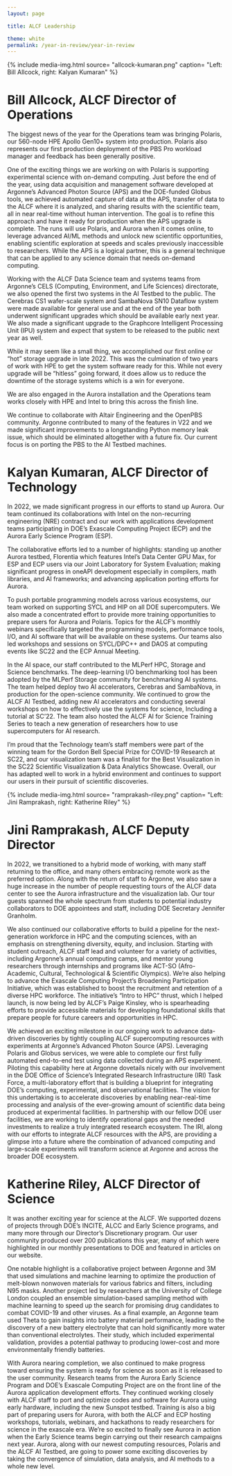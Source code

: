 ```yaml
---
layout: page

title: ALCF Leadership

theme: white
permalink: /year-in-review/year-in-review
---
```




{% include media-img.html
   source= "allcock-kumaran.png"
   caption= "Left: Bill Allcock, right: Kalyan Kumaran"
%}

# Bill Allcock, ALCF Director of Operations

The biggest news of the year for the Operations team was bringing Polaris, our 560-node HPE Apollo Gen10+ system into production. Polaris also represents our first production deployment of the PBS Pro workload manager and feedback has been generally positive.

One of the exciting things we are working on with Polaris is supporting experimental science with on-demand computing. Just before the end of the year, using data acquisition and management software developed at Argonne’s Advanced Photon Source (APS) and the DOE-funded Globus tools, we achieved automated capture of data at the APS, transfer of data to the ALCF where it is analyzed, and sharing results with the scientific team, all in near real-time without human intervention. The goal is to refine this approach and have it ready for production when the APS upgrade is complete. The runs will use Polaris, and Aurora when it comes online, to leverage advanced AI/ML methods and unlock new scientific opportunities, enabling scientific exploration at speeds and scales previously inaccessible to researchers.  While the APS is a logical partner, this is a general technique that can be applied to any science domain that needs on-demand computing.

Working with the ALCF Data Science team and systems teams from Argonne’s CELS (Computing, Environment, and Life Sciences) directorate, we also opened the first two systems in the AI Testbed to the public. The Cerebras CS1 wafer-scale system and SambaNova SN10 Dataflow system were made available for general use and at the end of the year both underwent significant upgrades which should be available early next year. We also made a significant upgrade to the Graphcore Intelligent Processing Unit (IPU) system and expect that system to be released to the public next year as well.

While it may seem like a small thing, we accomplished our first online or “hot” storage upgrade in late 2022. This was the culmination of two years of work with HPE to get the system software ready for this. While not every upgrade will be “hitless” going forward, it does allow us to reduce the downtime of the storage systems which is a win for everyone.

We are also engaged in the Aurora installation and the Operations team works closely with HPE and Intel to bring this across the finish line.

We continue to collaborate with Altair Engineering and the OpenPBS community. Argonne contributed to many of the features in V22 and we made significant improvements to a longstanding Python memory leak issue, which should be eliminated altogether with a future fix. Our current focus is on porting the PBS to the AI Testbed machines.



# Kalyan Kumaran, ALCF Director of Technology

In 2022, we made significant progress in our efforts to stand up Aurora. Our team continued its collaborations with Intel on the non-recurring engineering (NRE) contract and our work with applications development teams participating in DOE’s Exascale Computing Project (ECP) and the Aurora Early Science Program (ESP).

The collaborative efforts led to a number of highlights: standing up another Aurora testbed, Florentia which features Intel’s Data Center GPU Max, for ESP and ECP users via our Joint Laboratory for System Evaluation; making significant progress in oneAPI development especially in compilers, math libraries, and AI frameworks; and advancing application porting efforts for Aurora.

To push portable programming models across various ecosystems, our team worked on supporting SYCL and HIP on all DOE supercomputers. We also made a concentrated effort to provide more training opportunities to prepare users for Aurora and Polaris. Topics for the ALCF’s monthly webinars specifically targeted the programming models, performance tools, I/O, and AI software that will be available on these systems. Our teams also led workshops and sessions on SYCL/DPC++ and DAOS at computing events like SC22 and the ECP Annual Meeting.

In the AI space, our staff contributed to the MLPerf HPC, Storage and Science benchmarks. The deep-learning I/O benchmarking tool has been adopted by the MLPerf Storage community for benchmarking AI systems. The team helped deploy two AI accelerators, Cerebras and SambaNova, in production for the open-science community. We continued to grow the ALCF AI Testbed, adding new AI accelerators and conducting several workshops on how to effectively use the systems for science, Including a tutorial at SC’22. The team also hosted the ALCF AI for Science Training Series to teach a new generation of researchers how to use supercomputers for AI research.

I’m proud that the Technology team’s staff members were part of the winning team for the Gordon Bell Special Prize for COVID-19 Research at SC22, and our visualization team was a finalist for the Best Visualization in the SC22 Scientific Visualization & Data Analytics Showcase. Overall, our has adapted well to work in a hybrid environment and continues to support our users in their pursuit of scientific discoveries.



{% include media-img.html
   source= "ramprakash-riley.png"
   caption= "Left: Jini Ramprakash, right: Katherine Riley"
%}

# Jini Ramprakash, ALCF Deputy Director

In 2022, we transitioned to a hybrid mode of working, with many staff returning to the office, and many others embracing remote work as the preferred option. Along with the return of staff to Argonne, we also saw a huge increase in the number of people requesting tours of the ALCF data center to see the Aurora infrastructure and the visualization lab. Our tour guests spanned the whole spectrum from students to potential industry collaborators to DOE appointees and staff, including DOE Secretary Jennifer Granholm.

We also continued our collaborative efforts to build a pipeline for the next-generation workforce in HPC and the computing sciences, with an emphasis on strengthening diversity, equity, and inclusion. Starting with student outreach, ALCF staff lead and volunteer for a variety of activities, including Argonne’s annual computing camps, and mentor young researchers through internships and programs like ACT-SO (Afro-Academic, Cultural, Technological & Scientific Olympics). We’re also helping to advance the Exascale Computing Project’s Broadening Participation Initiative, which was established to boost the recruitment and retention of a diverse HPC workforce. The initiative’s “Intro to HPC” thrust, which I helped launch, is now being led by ALCF’s Paige Kinsley, who is spearheading efforts to provide accessible materials for developing foundational skills that prepare people for future careers and opportunities in HPC. 

We achieved an exciting milestone in our ongoing work to advance data-driven discoveries by tightly coupling ALCF supercomputing resources with experiments at Argonne’s Advanced Photon Source (APS). Leveraging Polaris and Globus services, we were able to complete our first fully automated end-to-end test using data collected during an APS experiment. Piloting this capability here at Argonne dovetails nicely with our involvement in the DOE Office of Science’s Integrated Research Infrastructure (IRI) Task Force, a multi-laboratory effort that is building a blueprint for integrating DOE’s computing, experimental, and observational facilities. The vision for this undertaking is to accelerate discoveries by enabling near-real-time processing and analysis of the ever-growing amount of scientific data being produced at experimental facilities. In partnership with our fellow DOE user facilities, we are working to identify operational gaps and the needed investments to realize a truly integrated research ecosystem. The IRI, along with our efforts to integrate ALCF resources with the APS, are providing a glimpse into a future where the combination of advanced computing and large-scale experiments will transform science at Argonne and across the broader DOE ecosystem.


# Katherine Riley, ALCF Director of Science

It was another exciting year for science at the ALCF. We supported dozens of projects through DOE’s INCITE, ALCC and Early Science programs, and many more through our Director’s Discretionary program. Our user community produced over 200 publications this year, many of which were highlighted in our monthly presentations to DOE and featured in articles on our website. 

One notable highlight is a collaborative project between Argonne and 3M that used simulations and machine learning to optimize the production of melt-blown nonwoven materials for various fabrics and filters, including N95 masks. Another project led by researchers at the University of College London coupled an ensemble simulation-based sampling method with machine learning to speed up the search for promising drug candidates to combat COVID-19 and other viruses. As a final example, an Argonne team used Theta to gain insights into battery material performance, leading to the discovery of a new battery electrolyte that can hold significantly more water than conventional electrolytes. Their study, which included experimental validation, provides a potential pathway to producing lower-cost and more environmentally friendly batteries.

With Aurora nearing completion, we also continued to make progress toward ensuring the system is ready for science as soon as it is released to the user community. Research teams from the Aurora Early Science Program and DOE’s Exascale Computing Project are on the front line of the Aurora application development efforts. They continued working closely with ALCF staff to port and optimize codes and software for Aurora using early hardware, including the new Sunspot testbed. Training is also a big part of preparing users for Aurora, with both the ALCF and ECP hosting workshops, tutorials, webinars, and hackathons to ready researchers for science in the exascale era. We’re so excited to finally see Aurora in action when the Early Science teams begin carrying out their research campaigns next year. Aurora, along with our newest computing resources, Polaris and the ALCF AI Testbed, are going to power some exciting discoveries by taking the convergence of simulation, data analysis, and AI methods to a whole new level. 
